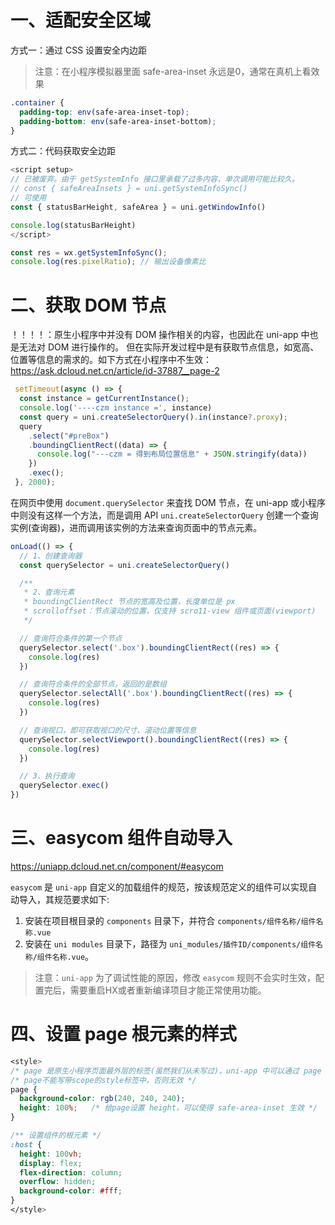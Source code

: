 # 一、适配安全区域

方式一：通过 CSS 设置安全内边距

> 注意：在小程序模拟器里面 safe-area-inset 永远是0，通常在真机上看效果

```css
.container {
  padding-top: env(safe-area-inset-top);
  padding-bottom: env(safe-area-inset-bottom);
}
```

方式二：代码获取安全边距
```ts
<script setup> 
// 已被废弃。由于 getSystemInfo 接口里承载了过多内容，单次调用可能比较久。
// const { safeAreaInsets } = uni.getSystemInfoSync()
// 可使用
const { statusBarHeight, safeArea } = uni.getWindowInfo()

console.log(statusBarHeight)
</script>
```

```ts
const res = wx.getSystemInfoSync();
console.log(res.pixelRatio); // 输出设备像素比
```

# 二、获取 DOM 节点

！！！！：原生小程序中并没有 DOM 操作相关的内容，也因此在 uni-app 中也是无法对 DOM 进行操作的。
但在实际开发过程中是有获取节点信息，如宽高、位置等信息的需求的。如下方式在小程序中不生效：
<https://ask.dcloud.net.cn/article/id-37887__page-2>
```ts
 setTimeout(async () => {
  const instance = getCurrentInstance();
  console.log('----czm instance =', instance)
  const query = uni.createSelectorQuery().in(instance?.proxy);
  query
    .select("#preBox")
    .boundingClientRect((data) => {
      console.log("---czm = 得到布局位置信息" + JSON.stringify(data))
    })
    .exec();
 }, 2000);
```

在网页中使用 `document.querySelector` 来査找 DOM 节点，在 uni-app 或小程序中则没有这样一个方法，而是调用 API `uni.createSelectorQuery` 创建一个查询实例(查询器)，进而调用该实例的方法来查询页面中的节点元素。

```ts
onLoad(() => {
  // 1、创建查询器
  const querySelector = uni.createSelectorQuery()

  /**
   * 2、查询元素
   * boundingClientRect 节点的宽高及位置，长度单位是 px
   * scrolloffset：节点滚动的位置，仅支持 scro11-view 组件或页面(viewport)
   */

  // 查询符合条件的第一个节点
  querySelector.select('.box').boundingClientRect((res) => {
    console.log(res)
  })

  // 查询符合条件的全部节点，返回的是数组
  querySelector.selectAll('.box').boundingClientRect((res) => {
    console.log(res)
  })

  // 查询视口，即可获取视口的尺寸、滚动位置等信息
  querySelector.selectViewport().boundingClientRect((res) => {
    console.log(res)
  })

  // 3、执行查询
  querySelector.exec()
})
```

# 三、easycom 组件自动导入

<https://uniapp.dcloud.net.cn/component/#easycom>

`easycom` 是 `uni-app` 自定义的加载组件的规范，按该规范定义的组件可以实现自动导入，其规范要求如下:
1. 安装在项目根目录的 `components` 目录下，并符合 `components/组件名称/组件名称.vue`
2. 安装在 `uni modules` 目录下，路径为 `uni_modules/插件ID/components/组件名称/组件名称.vue`。

> 注意：`uni-app` 为了调试性能的原因，修改 `easycom` 规则不会实时生效，配置完后，需要重启HX或者重新编译项目才能正常使用功能。

# 四、设置 page 根元素的样式

```css
<style>
/* page 是原生小程序页面最外层的标签(虽然我们从未写过)，uni-app 中可以通过 page 标签选择器设置整个页面的背景 */
/* page不能写带scope的style标签中，否则无效 */
page {
  background-color: rgb(240, 240, 240);
  height: 100%;   /* 给page设置 height，可以使得 safe-area-inset 生效 */
}

/** 设置组件的根元素 */ 
:host {
  height: 100vh;
  display: flex;
  flex-direction: column;
  overflow: hidden;
  background-color: #fff;
}
</style>
```
